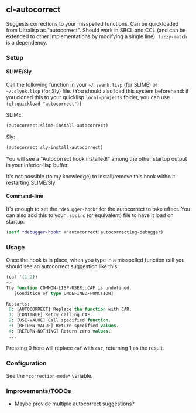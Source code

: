 ## cl-autocorrect

Suggests corrections to your misspelled functions. Can be quickloaded from Ultralisp as "autocorrect".
Should work in SBCL and CCL (and can be extended to other implementations by modifying a single line). `fuzzy-match` is a dependency.

### Setup
#### SLIME/Sly
Call the following function in your `~/.swank.lisp` (for SLIME) or `~/.slynk.lisp` (for Sly) file. (You should also load this system beforehand: if you cloned this to your quicklisp `local-projects` folder, you can use `(ql:quickload "autocorrect")`)

SLIME:
```lisp
(autocorrect:slime-install-autocorrect)
```
Sly:
```lisp
(autocorrect:sly-install-autocorrect)
```
You will see a "Autocorrect hook installed!" among the other startup output in your inferior-lisp buffer.

It's not possible (to my knowledge) to install/remove this hook without restarting SLIME/Sly.
#### Command-line
It's enough to set the `*debugger-hook*` for the autocorrect to take effect. You can also add this to your `.sbclrc` (or equivalent) file to have it load on startup.
```lisp
(setf *debugger-hook* #'autocorrect:autocorrecting-debugger)
```
### Usage
Once the hook is in place, when you type in a misspelled function call you should see an autocorrect suggestion like this:
```lisp
(caf '(1 2))
=>
The function COMMON-LISP-USER::CAF is undefined.
   [Condition of type UNDEFINED-FUNCTION]

Restarts:
 0: [AUTOCORRECT] Replace the function with CAR.
 1: [CONTINUE] Retry calling CAF.
 2: [USE-VALUE] Call specified function.
 3: [RETURN-VALUE] Return specified values.
 4: [RETURN-NOTHING] Return zero values.
 ...
 ```
Pressing 0 here will replace `caf` with `car`, returning 1 as the result.

### Configuration

See the `*correction-mode*` variable.

### Improvements/TODOs

- Maybe provide multiple autocorrect suggestions?
